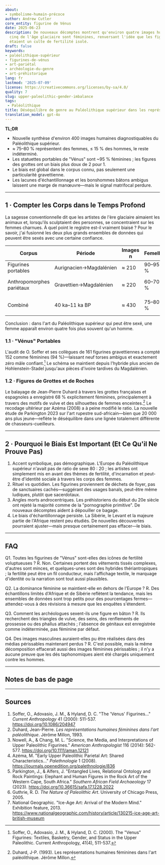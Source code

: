 ```yaml
---
about:
- symbolisme-humain-précoce
author: Andrew Cutler
core_entity: figurine de Vénus
date: 2025-06-23
description: De nouveaux décomptes montrent qu'environ quatre images humaines sur
  cinq de l'âge glaciaire sont féminines, renversant l'idée que les figurines "Vénus"
  étaient un culte de fertilité isolé.
draft: false
keywords:
- paléolithique-supérieur
- figurines-de-vénus
- art-pariétal
- archéologie-du-genre
- art-préhistorique
lang: fr
lastmod: '2025-07-09'
license: https://creativecommons.org/licenses/by-sa/4.0/
quality: 7
slug: upper-paleolithic-gender-imbalance
tags:
 - Paléolithique
title: Déséquilibre de genre au Paléolithique supérieur dans les représentations humaines
translation_model: gpt-4o
---
```


**TL;DR**
- Nouvelle synthèse d'environ 400 images humaines diagnostiquables du Paléolithique supérieur.
- ≈ 75–80 % représentent des femmes, ≤ 15 % des hommes, le reste indéterminé.
- Les statuettes portables de "Vénus" sont ~95 % féminines ; les figures des grottes ont un biais plus doux de 2 pour 1.
- Le biais est global dans le corpus connu, pas seulement une particularité gravettienne.
- Les lacunes d'échantillonnage et les bonshommes bâtons ambigus laissent une marge de manœuvre—mais le signal matrifocal perdure.

---

## 1 · Compter les Corps dans le Temps Profond

La sagesse conventionnelle dit que les artistes de l'ère glaciaire aimaient les animaux et, lorsqu'ils sculptaient des personnes, se concentraient sur les femmes charnues. À quel point le registre est-il vraiment biaisé ?
Pour le savoir, j'ai fusionné les deux plus grands ensembles de données qui peuvent être sexés avec une certaine confiance.

| Corpus | Période | Images n | Femelle | Mâle | Indet. |
|--------|--------|----------|--------|------|--------|
| Figurines portables | Aurignacien→Magdalénien | ≈ 210 | 90–95 % | ≤ 5 % | < 5 % |
| Anthropomorphes pariétaux | Gravettien→Magdalénien | ≈ 220 | 60–70 % | 15–20 % | 15–25 % |
| Combiné | 40 ka–11 ka BP | ≈ 430 | 75–80 % | 10–15 % | ≈ 10 % |

Conclusion : dans l'art du Paléolithique supérieur qui peut être sexé, une femme apparaît environ quatre fois plus souvent qu'un homme.

### 1.1 · "Vénus" Portables

L'audit de O. Soffer et ses collègues de 161 figurines gravettiennes a compté 152 comme féminines (94 %)—laissant neuf torses ambigus et exactement zéro mâle confiant.[^soffer] Le schéma se maintient depuis l'hybride plus ancien de Hohlenstein-Stadel jusqu'aux pièces d'ivoire tardives du Magdalénien.

### 1.2 · Figures de Grottes et de Roches

Le balayage de Jean-Pierre Duhard à travers les grottes françaises et espagnoles a enregistré 68 % explicitement féminines, principalement à travers des motifs de vulve et des silhouettes de femmes enceintes.[^duhard] Le recodage ultérieur par Azéma (2008) a à peine modifié le ratio.
La nouvelle étude de Parkington 2023 sur l'art rupestre sud-africain—bien que 20 000 ans plus jeune—reflète le déséquilibre dans une lignée totalement différente de chasseurs-cueilleurs.

---

## 2 · Pourquoi le Biais Est Important (Et Ce Qu'il Ne Prouve Pas)

1. Accent symbolique, pas démographique. L'Europe du Paléolithique supérieur n'avait pas de ratio de sexe 80 : 20 ; les artistes ont simplement mis en avant des thèmes de fertilité, d'incarnation et peut-être d'identité sociale à travers les corps des femmes.
2. Rituel vs quotidien. Les figurines proviennent de déchets de foyer, pas de sanctuaires cachés—suggérant des usages banals, peut-être même ludiques, plutôt que sacerdotaux.
3. Angles morts androcentriques. Les préhistoriens du début du 20e siècle ont rejeté la majorité comme de la "pornographie primitive". De nouveaux décomptes aident à dépouiller ce bagage.
4. Le biais d'échantillonnage persiste. La Sibérie, le Levant et la majeure partie de l'Afrique restent peu étudiés. De nouvelles découvertes pourraient ajuster—mais presque certainement pas effacer—le biais.

---

## FAQ

Q1. Toutes les figurines de "Vénus" sont-elles des icônes de fertilité voluptueuses ?
R. Non. Certaines portent des vêtements tissés complexes, d'autres sont minces, et quelques-unes sont des hybrides thériantropiques ; la fertilité peut être un fil conducteur, mais l'affichage textile, le marquage d'identité ou la narration sont tout aussi plausibles.

Q2. La dominance féminine se maintient-elle en dehors de l'Europe ?
R. Des échantillons limités d'Afrique et de Sibérie reflètent la tendance, mais les ensembles de données sont trop petits pour des pourcentages fermes—attendez-vous à des révisions à mesure que les enquêtes s'étendent.

Q3. Comment les archéologues sexent-ils une figure en bâton ?
R. Ils recherchent des triangles de vulve, des seins, des renflements de grossesse ou des phallus attachés ; l'absence de génitaux est enregistrée comme indéterminée, pas féminine par défaut.

Q4. Des images masculines auraient-elles pu être réalisées dans des médias périssables maintenant perdus ?
R. C'est possible, mais la même décomposition effacerait aussi des images féminines périssables ; il n'y a aucune preuve que les dés taphonomiques aient été chargés uniquement contre les hommes.

---

## Notes de bas de page

[^soffer]: Soffer, O., Adovasio, J. M., & Hyland, D. C. (2000). The "Venus" Figurines: Textiles, Basketry, Gender, and Status in the Upper Paleolithic. Current Anthropology, 41(4), 511-537.

[^duhard]: Duhard, J-P. (1993). Les représentations humaines féminines dans l'art paléolithique. Jérôme Millon.

---

## Sources

1. Soffer, O., Adovasio, J. M., & Hyland, D. C. "The 'Venus' Figurines…" *Current Anthropology* 41 (2000): 511-537. https://doi.org/10.1086/204947
2. Duhard, Jean-Pierre. *Les représentations humaines féminines dans l'art paléolithique*. Jérôme Millon, 1993.
3. Nowell, A., & Chang, M. L. "Science, the Media, and Interpretations of Upper Paleolithic Figurines." *American Anthropologist* 116 (2014): 562-577. https://doi.org/10.1111/aman.12121
4. Azéma, M. "Early Upper Paleolithic Parietal Art: Shared Characteristics…" *Palethnologie* 1 (2008). https://journals.openedition.org/palethnologie/836
5. Parkington, J., & Alfers, J. "Entangled Lives, Relational Ontology and Rock Paintings: Elephant and Human Figures in the Rock Art of the Western Cape, South Africa." *Southern African Field Archaeology* 17 (2023). https://doi.org/10.36615/safa.17.1228.2022
6. Guthrie, R. D. *The Nature of Paleolithic Art*. University of Chicago Press, 2005.
7. National Geographic. "Ice-Age Art: Arrival of the Modern Mind." Exhibition feature, 2013. https://www.nationalgeographic.com/history/article/130215-ice-age-art-british-museum